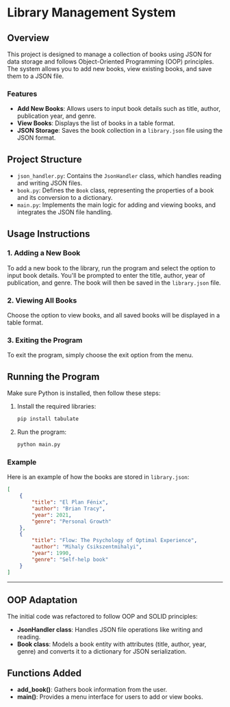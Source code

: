 # Library Management System

## Overview
This project is designed to manage a collection of books using JSON for data storage and follows Object-Oriented Programming (OOP) principles. The system allows you to add new books, view existing books, and save them to a JSON file.

### Features
- **Add New Books**: Allows users to input book details such as title, author, publication year, and genre.
- **View Books**: Displays the list of books in a table format.
- **JSON Storage**: Saves the book collection in a `library.json` file using the JSON format.

## Project Structure
- `json_handler.py`: Contains the `JsonHandler` class, which handles reading and writing JSON files.
- `book.py`: Defines the `Book` class, representing the properties of a book and its conversion to a dictionary.
- `main.py`: Implements the main logic for adding and viewing books, and integrates the JSON file handling.

## Usage Instructions

### 1. Adding a New Book
To add a new book to the library, run the program and select the option to input book details. You'll be prompted to enter the title, author, year of publication, and genre. The book will then be saved in the `library.json` file.

### 2. Viewing All Books
Choose the option to view books, and all saved books will be displayed in a table format.

### 3. Exiting the Program
To exit the program, simply choose the exit option from the menu.

## Running the Program
Make sure Python is installed, then follow these steps:

1. Install the required libraries:
   ```bash
   pip install tabulate
   ```

2. Run the program:
   ```bash
   python main.py
   ```

### Example
Here is an example of how the books are stored in `library.json`:

```json
[
    {
        "title": "El Plan Fénix",
        "author": "Brian Tracy",
        "year": 2021,
        "genre": "Personal Growth"
    },
    {
        "title": "Flow: The Psychology of Optimal Experience",
        "author": "Mihaly Csikszentmihalyi",
        "year": 1990,
        "genre": "Self-help book"
    }
]
```
---

## OOP Adaptation
The initial code was refactored to follow OOP and SOLID principles:
- **JsonHandler class**: Handles JSON file operations like writing and reading.
- **Book class**: Models a book entity with attributes (title, author, year, genre) and converts it to a dictionary for JSON serialization.

## Functions Added
- **add_book()**: Gathers book information from the user.
- **main()**: Provides a menu interface for users to add or view books.

